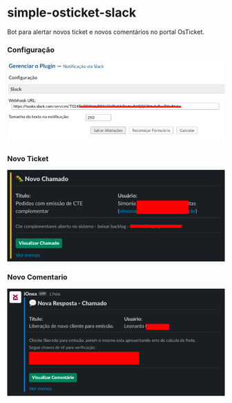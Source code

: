 # simple-osticket-slack

Bot para alertar novos ticket e novos comentários no portal OsTicket.

### Configuração

![config](./imgs/config.png)

### Novo Ticket

![config](./imgs/new.png)

### Novo Comentario

![config](./imgs/comment.png)
